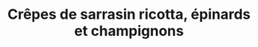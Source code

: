 ---
title: Crêpes de sarrasin ricotta, épinards et champignons
draft: false
layout: recettes
type: plat
categories:
  - Plat chaud
auteur: frédo
regime:
  - vegetarien
cuisson: Oui
temperature: Chaud
plate: 100
quantite_desc: 1 crêpe par personne
check: Non
checkAlwaysOk: false
ingredients:
  autres:
    - title: crêpes de sarrasin
      quantite: 100
      unit: unité
  legumes:
    - title: Oignon
      quantite: 25
      unit: unité
    - title: Epinards surgelés
      quantite: 8
      unit: Kg
    - title: champignons surgelés
      quantite: 8
      unit: Kg
  lof:
    - title: Lait entier
      quantite: 5
      unit: litre
    - title: huile de tournesol
      quantite: 500
      unit: ml
    - title: Fécule de maïs (Maïzena)
      quantite: 500
      unit: grammes
      commentaire: la maïzena est pour la béchamel sans gluten
    - title: Farine de blé
      quantite: 200
      unit: grammes
  frais:
    - title: Margarine
      quantite: 500
      unit: grammes
    - title: Tofu ferme
      quantite: 1
      unit: Kg
    - title: Ricotta
      quantite: 4.5
      unit: Kg
  epices:
    - title: Bouillon de légume (sans gluten)
      quantite: 2
      unit: litre
    - title: Muscade
      quantite: 50
      unit: grammes
preparation: >-
  La veille, penser à décongeler les épinards et les champignons dans des
  gastros à trous pour qu'ils puissent s'égoutter et les stocker en frigo.


  Etape 1 :  béchamel normale


  Faire chauffer l'huile dans une casserole, y ajouter la farine, mélanger à la spatule en bois ou au fouet jusqu'à absorption. Rajouter l'intégralité du lait froid, réduire un peu le feu, saler, poivrer, ajouter la muscade et cuire jusqu'à épaississement. Réserver.


  Etape 2 : béchamel sans gluten


  Diluer le nombre de tablettes requis pour confectionner 2 litres de bouillon de légumes et le porter à ébullition. Diluer à part dans un peu de liquide froid la fécule de maïs (maïzena) et l'incorporer dans le bouillon bouillant. Cuire quelques minutes jusqu'à épaississement. Réserver.


  Etape 3


  Faire revenir les oignons émincés finement (robot-coupe). Quand ils commencent à dorer y ajouter les champignons qui doivent colorer aussi un peu puis enfin les épinards et prolonger la cuisson 15 minutes environ ou jusqu'à ce qu'il n'y ait plus de jus. Portionner les repas végan-sans gluten et y ajouter la béchamel maïzena et le tofu.Portionner les repas végés et y ajouter la béchamel au lait et la ricotta quand le mélange a refroidi.


  Etape 4


  Passer les crêpes à la bilik pour cuire 1 face puis les garnir du mélange épinards etc... les rouler et les placer dans les gastros sur papier sulfurisé. Maintenir au four à 100° jusqu'au moment du service.
publishDate: 2025-06-04T18:10:00.000Z
---
